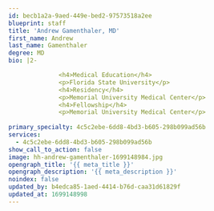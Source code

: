 ```yaml
---
id: becb1a2a-9aed-449e-bed2-97573518a2ee
blueprint: staff
title: 'Andrew Gamenthaler, MD'
first_name: Andrew
last_name: Gamenthaler
degree: MD
bio: |2-

              <h4>Medical Education</h4>
              <p>Florida State University</p>
              <h4>Residency</h4>
              <p>Memorial University Medical Center</p>
              <h4>Fellowship</h4>
              <p>Memorial University Medical Center</p>
          
primary_specialty: 4c5c2ebe-6dd8-4bd3-b605-298b099ad56b
services:
  - 4c5c2ebe-6dd8-4bd3-b605-298b099ad56b
show_call_to_action: false
image: hh-andrew-gamenthaler-1699148984.jpg
opengraph_title: '{{ meta_title }}'
opengraph_description: '{{ meta_description }}'
noindex: false
updated_by: b4edca85-1aed-4414-b76d-caa31d61829f
updated_at: 1699148998
---
```

